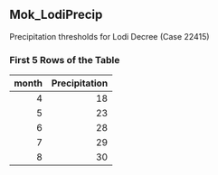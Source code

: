 ## Mok_LodiPrecip
Precipitation thresholds for Lodi Decree (Case 22415)

### First 5 Rows of the Table
|   month |   Precipitation |
|--------:|----------------:|
|       4 |              18 |
|       5 |              23 |
|       6 |              28 |
|       7 |              29 |
|       8 |              30 |
